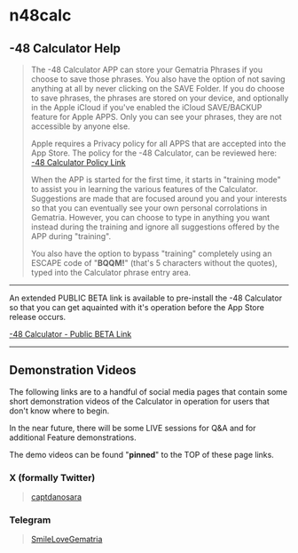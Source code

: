 # n48calc

## -48 Calculator Help

> The -48 Calculator APP can store your Gematria Phrases if you choose to save those phrases. You also have the option of not saving anything at all by never clicking on the SAVE Folder. If you do choose to save phrases, the phrases are stored on your device, and optionally in the Apple iCloud if you've enabled the iCloud SAVE/BACKUP feature for Apple APPS. Only you can see your phrases, they are not accessible by anyone else.
>
> Apple requires a Privacy policy for all APPS that are accepted into the App Store. The policy for the -48 Calculator, can be reviewed here: <a href='https://n48calculator.github.io/policy/' target='_blank'>-48 Calculator Policy Link</a>
>
> When the APP is started for the first time, it starts in "training mode" to assist you in learning the various features of the Calculator. Suggestions are made that are focused around you and your interests so that you can eventually see your own personal corrolations in Gematria. However, you can choose to type in anything you want instead during the training and ignore all suggestions offered by the APP during "training".
>
> You also have the option to bypass "training" completely using an ESCAPE code of "**BQQM!**" (that's 5 characters without the quotes), typed into the Calculator phrase entry area.

---

An extended PUBLIC BETA link is available to pre-install the -48 Calculator so that you can get aquainted with it's operation before the App Store release occurs.

<a href='https://testflight.apple.com/join/DF8XcDdJ' target='_blank'>-48 Calculator - Public BETA Link</a>

---

## Demonstration Videos

The following links are to a handful of social media pages that contain some short demonstration videos of the Calculator in operation for users that don't know where to begin. 

In the near future, there will be some LIVE sessions for Q&A and for additional Feature demonstrations.

The demo videos can be found "**pinned**" to the TOP of these page links.

### X (formally Twitter)
> <a href='https://x.com/captdanosara' target='_blank'>captdanosara</a>

### Telegram
> <a href='https://t.me/SmileLoveGematria/' target='_blank'>SmileLoveGematria</a>
